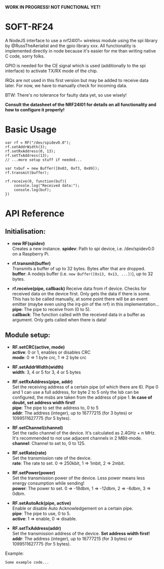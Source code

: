**WORK IN PROGRESS! NOT FUNCTIONAL YET!**

SOFT-RF24
=========

A NodeJS interface to use a nrf24l01+ wireless module using the spi library by @RussTheAerialist and the gpio library xxx. All functionality is implemented directly in node because it's easier for me than writing native C code, sorry folks. 

GPIO is needed for the CE signal which is used (additionally to the spi interface) to activate TX/RX mode of the chip.

IRQs are not used in this first version but may be added to receive data later. For now, we have to manually check for incoming data.

BTW: There's no tolerance for faulty data yet, so use wisely!

**Consult the datasheet of the NRF24l01 for details on all functionality and how to configure it properly!**

Basic Usage
===========

```
var rf = RF("/dev/spidev0.0");
rf.setAddrWidth(3);
rf.setRxAddress(0, 13);
rf.setTxAddress(13);
// ...more setup stuff if needed...

var txbuf = new Buffer([0x03, 0xf3, 0x89]);
rf.transmit(buffer);

rf.receive(0, function(buf){
	console.log("Received data:");
	console.log(buf);
})
```

API Reference
=============

Initialisation:
---------------

* **new RF(spidev)**  
Creates a new instance. 
**spidev**: Path to spi device, i.e. /dev/spidev0.0 on a Raspberry Pi.

* **rf.transmit(buffer)**  
Transmits a buffer of up to 32 bytes. Bytes after that are dropped.  
**buffer**: A nodejs buffer (i.e. ```new Buffer([0x13, 0x13, ...])```), up to 32 bytes.

* **rf.receive(pipe, callback)**
Receive data from rf device. Checks for received data on the device first. Only gets the data if there is some. This has to be called manually, at some point there will be an event emitter (maybe even using the irq-pin of the nrf) in this implementation...  
**pipe**: The pipe to receive from (0 to 5).  
**callback**: The function called with the received data in a buffer as argument. Only gets called when there is data!


Module setup:
-------------

* **RF.setCRC(active, mode)**  
**active**: 0 or 1, enables or disables CRC  
**mode**: 0 => 1 byte crc, 1 => 2 byte crc

* **RF.setAddrWidth(width)**  
**width**: 3, 4 or 5 for 3, 4 or 5 bytes

* **RF.setRxAddress(pipe, addr)**    
Set the receiving address of a certain pipe (of which there are 6). Pipe 0 and 1 can use a full address, for byte 2 to 5 only the lsb can be configured, the msbs are taken from the address of pipe 1. **In case of doubt, set address width first!**  
**pipe**: The pipe to set the address to, 0 to 5  
**addr**: The address (integer), up to 16777215 (for 3 bytes) or 1099511627775 (for 5 bytes).

* **RF.setChannel(channel)**  
Set the radio channel of the device. It's calculated as 2.4GHz + n MHz. It's recommended to not use adjacent channels in 2 MBit-mode.  
**channel**: Channel to set to, 0 to 125.

* **RF.setRate(rate)**  
Set the transmission rate of the device.  
**rate**: The rate to set. 0 => 250kbit, 1 => 1mbit, 2 => 2mbit.

* **RF.setPower(power)**  
Set the transmission power of the device. Less power means less energy consumption while sending!  
**power**: The power to set. 0 => -18dbm, 1 => -12dbm, 2 => -6dbm, 3 => 0dbm.

* **RF.setAutoAck(pipe, active)**  
Enable or disable Auto Acknowledgement on a certain pipe.   
**pipe**: The pipe to use, 0 to 5.  
**active**: 1 => enable, 0 => disable.

* **RF.setTxAddress(addr)**  
Set the transmission address of the device. **Set address width first!**
**addr**: The address (integer), up to 16777215 (for 3 bytes) or 1099511627775 (for 5 bytes).


Example:
```
Some example code...
```